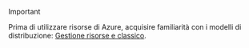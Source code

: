 > [!IMPORTANT]
> Prima di utilizzare risorse di Azure, acquisire familiarità con i modelli di distribuzione: [Gestione risorse e classico](../articles/azure-resource-manager/resource-manager-deployment-model.md).


<!--HONumber=Jan17_HO1-->



